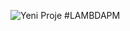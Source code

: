 ![Yeni Proje](https://github.com/itsimpeccable/lambdaPM/assets/51460403/0d1bbe30-8176-46f3-ab92-988e003301e0)
#LAMBDAPM
